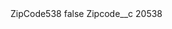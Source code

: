 <?xml version="1.0" encoding="UTF-8"?>
<CustomMetadata xmlns="http://soap.sforce.com/2006/04/metadata" xmlns:xsi="http://www.w3.org/2001/XMLSchema-instance" xmlns:xsd="http://www.w3.org/2001/XMLSchema">
    <label>ZipCode538</label>
    <protected>false</protected>
    <values>
        <field>Zipcode__c</field>
        <value xsi:type="xsd:string">20538</value>
    </values>
</CustomMetadata>
